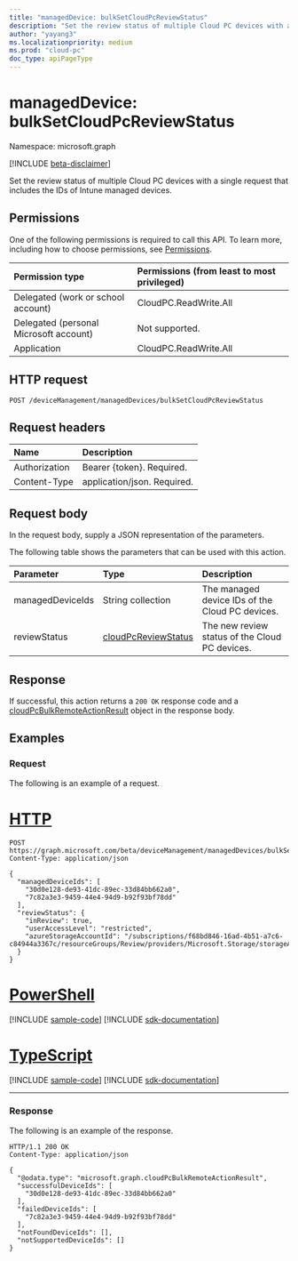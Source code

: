 ```yaml
---
title: "managedDevice: bulkSetCloudPcReviewStatus"
description: "Set the review status of multiple Cloud PC devices with a single request that includes the IDs of Intune managed devices."
author: "yayang3"
ms.localizationpriority: medium
ms.prod: "cloud-pc"
doc_type: apiPageType
---
```


# managedDevice: bulkSetCloudPcReviewStatus

Namespace: microsoft.graph

[!INCLUDE [beta-disclaimer](../../includes/beta-disclaimer.md)]

Set the review status of multiple Cloud PC devices with a single request that includes the IDs of Intune managed devices.

## Permissions
One of the following permissions is required to call this API. To learn more, including how to choose permissions, see [Permissions](/graph/permissions-reference).

|Permission type|Permissions (from least to most privileged)|
|:---|:---|
|Delegated (work or school account)|CloudPC.ReadWrite.All|
|Delegated (personal Microsoft account)|Not supported.|
|Application|CloudPC.ReadWrite.All|

## HTTP request

<!-- {
  "blockType": "ignored"
}
-->
``` http
POST /deviceManagement/managedDevices/bulkSetCloudPcReviewStatus
```

## Request headers
|Name|Description|
|:---|:---|
|Authorization|Bearer {token}. Required.|
|Content-Type|application/json. Required.|

## Request body
In the request body, supply a JSON representation of the parameters.

The following table shows the parameters that can be used with this action.

|Parameter|Type|Description|
|:---|:---|:---|
|managedDeviceIds|String collection|The managed device IDs of the Cloud PC devices.|
|reviewStatus|[cloudPcReviewStatus](../resources/cloudpcreviewstatus.md)|The new review status of the Cloud PC devices. |


## Response

If successful, this action returns a `200 OK` response code and a [cloudPcBulkRemoteActionResult](../resources/cloudpcbulkremoteactionresult.md) object in the response body.

## Examples

### Request

The following is an example of a request.


# [HTTP](#tab/http)
<!-- {
  "blockType": "request",
  "name": "manageddevicethis.bulksetcloudpcreviewstatus"
}
-->
``` http
POST https://graph.microsoft.com/beta/deviceManagement/managedDevices/bulkSetCloudPcReviewStatus
Content-Type: application/json

{
  "managedDeviceIds": [
    "30d0e128-de93-41dc-89ec-33d84bb662a0",
    "7c82a3e3-9459-44e4-94d9-b92f93bf78dd"
  ],
  "reviewStatus": {
    "inReview": true,
    "userAccessLevel": "restricted",
    "azureStorageAccountId": "/subscriptions/f68bd846-16ad-4b51-a7c6-c84944a3367c/resourceGroups/Review/providers/Microsoft.Storage/storageAccounts/snapshotsUnderReview"
  }
}
```

# [PowerShell](#tab/powershell)
[!INCLUDE [sample-code](../includes/snippets/powershell/manageddevicethisbulksetcloudpcreviewstatus-powershell-snippets.md)]
[!INCLUDE [sdk-documentation](../includes/snippets/snippets-sdk-documentation-link.md)]

# [TypeScript](#tab/typescript)
[!INCLUDE [sample-code](../includes/snippets/typescript/manageddevicethisbulksetcloudpcreviewstatus-typescript-snippets.md)]
[!INCLUDE [sdk-documentation](../includes/snippets/snippets-sdk-documentation-link.md)]

---


### Response

The following is an example of the response.

<!-- {
  "blockType": "response",
  "@odata.type": "microsoft.graph.cloudPcBulkRemoteActionResult",
  "name": "manageddevicethis.bulksetcloudpcreviewstatus"
}
-->
``` http
HTTP/1.1 200 OK
Content-Type: application/json

{
  "@odata.type": "microsoft.graph.cloudPcBulkRemoteActionResult",
  "successfulDeviceIds": [
    "30d0e128-de93-41dc-89ec-33d84bb662a0"
  ],
  "failedDeviceIds": [
    "7c82a3e3-9459-44e4-94d9-b92f93bf78dd"
  ],
  "notFoundDeviceIds": [],
  "notSupportedDeviceIds": []
}
```

